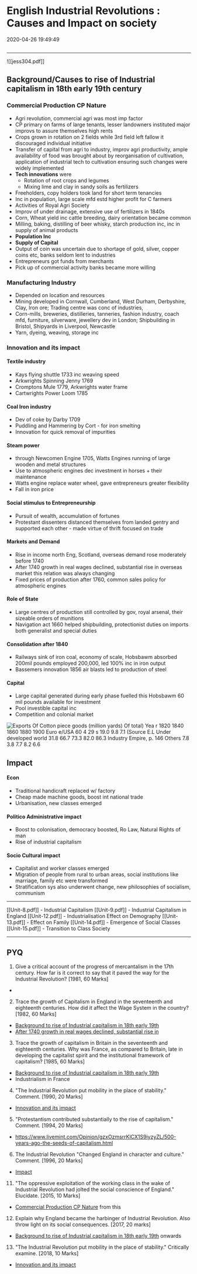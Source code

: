 # English Industrial Revolutions : Causes and Impact on society
2020-04-26 19:49:49
```toc
```
---

![[jess304.pdf]]

##   Background/Causes to rise of Industrial capitalism in 18th early 19th century
   
###   Commercial Production CP Nature
-   Agri revolution, commercial agri was most imp factor
-   CP primary on farms of large tenants, lesser landowners instituted major improvs to assure themselves high rents
-   Crops grown in rotation on 2 fields while 3rd field left fallow it discouraged individual initiative
-   Transfer of capital from agri to industry, improv agri productivity, ample availability of food was brought about by reorganisation of cultivation, application of industrial tech to cultivation ensuring such changes were widely implemented
-   **Tech innovations** were
	-   Rotation of root crops and legumes
	-   Mixing lime and clay in sandy soils as fertilizers
-   Freeholders, copy holders took land for short term tenancies
-   Inc in population, large scale mfd estd higher profit for C farmers
-   Activities of Royal Agri Society
-   Improv of under drainage, extensive use of fertilizers in 1840s
-   Corn, Wheat yield inc cattle breeding, dairy orientation became common
-   Milling, baking, distilling of beer whisky, starch production inc, inc in supply of animal products
-   **Population Inc**
-   **Supply of Capital**
-   Output of coin was uncertain due to shortage of gold, silver, copper coins etc, banks seldom lent to industries
-   Entrepreneurs got funds from merchants
-   Pick up of commercial activity banks became more willing

###   Manufacturing Industry
-   Depended on location and resources
-   Mining developed in Cornwall, Cumberland, West Durham, Derbyshire, Clay, Iron ore; Trading centre was conc of industries,
-   Corn-mills, breweries, distilleries, tanneries, fashion industry, coach mfd, furniture, silverware, jewellery dev in London; Shipbuilding in Bristol, Shipyards in Liverpool, Newcastle
-   Yarn, dyeing, weaving, storage inc

###   Innovation and its impact
####        **Textile** industry
-   Kays flying shuttle 1733 inc weaving speed
-   Arkwrights Spinning Jenny 1769
-   Cromptons Mule 1779, Arkwrights water frame
-   Cartwrights Power Loom 1785
####     **Coal** Iron industry
-   Dev of coke by Darby 1709
-   Puddling and Hammering by Cort - for iron smelting
-   Innovation for quick removal of impurities
####     **Steam** power 
- through Newcomen Engine 1705, Watts Engines running of large wooden and metal structures
-   Use to atmospheric engines dec investment in horses + their maintenance
-   Watts engine replace water wheel, gave entrepreneurs greater flexibility
-   Fall in iron price
####       Social stimulus to **Entrepreneurship**
-   Pursuit of wealth, accumulation of fortunes
-   Protestant dissenters distanced themselves from landed gentry and supported each other - made virtue of thrift focused on trade

####   Markets and Demand
-   Rise in income north Eng, Scotland, overseas demand rose moderately before 1740
-   After 1740 growth in real wages declined, substantial rise in overseas market this relation was always changing
-   Fixed prices of production after 1760, common sales policy for atmospheric engines
####   Role of State
-   Large centres of production still controlled by gov, royal arsenal, their sizeable orders of munitions
-   Navigation act 1660 helped shipbuilding, protectionist duties on imports both generalist and special duties
####   Consolidation after 1840
-   Railways sink of iron coal, economy of scale, Hobsbawm absorbed 200mil pounds employed 200,000, led 100% inc in iron output
-   Bassemers innovation 1856 air blasts led to production of steel
####      Capital 
-   Large capital generated during early phase fuelled this Hobsbawm 60 mil pounds available for investment
-   Pool investible capital inc
-   Competition and colonial market

![Exports Of Cotton piece goods (million yards) Of total) Yea r 1820 1840 1860 1880 1900 Euro e/USA 60 4 29 s 19.0 9.8 7.1 (Source E.L Under developed world 31.8 66.7 73.3 82.0 86.3 Industry Empire, p. 146 Others 7.8 3.8 7.7 8.2 6.6 ](English-Industrial-Revolutions-image1-00045505.png)


##    **Impact**
####        Econ
-   Traditional handicraft replaced w/ factory
-   Cheap made machine goods, boost int national trade
-   Urbanisation, new classes emerged
####        Politico Administrative impact
-   Boost to colonisation, democracy boosted, Ro Law, Natural Rights of man
-   Rise of industrial capitalism
####        Socio Cultural impact
-   Capitalist and worker classes emerged
-   Migration of people from rural to urban areas, social institutions like marriage, family etc were transformed
-   Stratification sys also underwent change, new philosophies of socialism, communism

---

[[Unit-8.pdf]] - Industrial Capitalism
[[Unit-9.pdf]] - Industrial Capitalism in England
[[Unit-12.pdf]] - Industrialisation Effect on Demography
[[Unit-13.pdf]] - Effect on Family
[[Unit-14.pdf]] - Emergence of Social Classes
[[Unit-15.pdf]] - Transition to Class Society

---

## PYQ

1. Give a critical account of the progress of mercantalism in the 17th century. How far is it correct to say that it paved the way for the Industrial Revolution? [1981, 60 Marks]
-   



2. Trace the growth of Capitalism in England in the seventeenth and eighteenth centuries. How did it affect the Wage System in the country? [1982, 60 Marks]
-   [Background to rise of Industrial capitalism in 18th early 19th](onenote:[[English]]%20Industrial%20Revolutions%20%20Causes%20and%20Impact%20on%20society&section-id={DC56A11B-8B6B-4AC5-A364-5525391838E3}&page-id={A35B43F3-A0FF-43C7-A19A-AA142BD1D6AE}&object-id={2ECAF57F-B7EE-4CE4-89C1-4F1298BDE265}&C&base-path=https://d.docs.live.net/bbc8be5bd337910c/Documents/History%20Optional/World%20History/Part%20I/Industrialisation.one)
-   [After 1740 growth in real wages declined, substantial rise in](onenote:[[English]]%20Industrial%20Revolutions%20%20Causes%20and%20Impact%20on%20society&section-id={DC56A11B-8B6B-4AC5-A364-5525391838E3}&page-id={A35B43F3-A0FF-43C7-A19A-AA142BD1D6AE}&object-id={2ECAF57F-B7EE-4CE4-89C1-4F1298BDE265}&C4&base-path=https://d.docs.live.net/bbc8be5bd337910c/Documents/History%20Optional/World%20History/Part%20I/Industrialisation.one)
 

3. Trace the growth of capitalism in Britain in the seventeenth and eighteenth centuries. Why was France, as compared to Britain, late in developing the capitalist spirit and the institutional framework of capitalism? [1985, 60 Marks]
-   [Background to rise of Industrial capitalism in 18th early 19th](onenote:[[English]]%20Industrial%20Revolutions%20%20Causes%20and%20Impact%20on%20society&section-id={DC56A11B-8B6B-4AC5-A364-5525391838E3}&page-id={A35B43F3-A0FF-43C7-A19A-AA142BD1D6AE}&object-id={2ECAF57F-B7EE-4CE4-89C1-4F1298BDE265}&C&base-path=https://d.docs.live.net/bbc8be5bd337910c/Documents/History%20Optional/World%20History/Part%20I/Industrialisation.one)
-   Industrialism in France




4. "The Industrial Revolution put mobility in the place of stability." Comment. [1990, 20 Marks]
-   [Innovation and its impact](onenote:[[English]]%20Industrial%20Revolutions%20%20Causes%20and%20Impact%20on%20society&section-id={DC56A11B-8B6B-4AC5-A364-5525391838E3}&page-id={A35B43F3-A0FF-43C7-A19A-AA142BD1D6AE}&object-id={2ECAF57F-B7EE-4CE4-89C1-4F1298BDE265}&77&base-path=https://d.docs.live.net/bbc8be5bd337910c/Documents/History%20Optional/World%20History/Part%20I/Industrialisation.one)




5. "Protestantism contributed substantially to the rise of capitalism." Comment. [1994, 20 Marks]
-   https://www.livemint.com/Opinion/gzxOzmsrrKlCX1S9iyzyZL/500-years-ago-the-seeds-of-capitalism.html




6. The Industrial Revolution "Changed England in character and culture." Comment. [1996, 20 Marks]
-   [Impact](onenote:[[English]]%20Industrial%20Revolutions%20%20Causes%20and%20Impact%20on%20society&section-id={DC56A11B-8B6B-4AC5-A364-5525391838E3}&page-id={A35B43F3-A0FF-43C7-A19A-AA142BD1D6AE}&object-id={78B2FC9A-FD6B-4EEC-B0AD-B0D012C375D2}&27&base-path=https://d.docs.live.net/bbc8be5bd337910c/Documents/History%20Optional/World%20History/Part%20I/Industrialisation.one)

11. "The oppressive exploitation of the working class in the wake of Industrial Revolution had jolted the social conscience of England." Elucidate. [2015, 10 Marks]
-   [Commercial Production CP Nature](onenote:[[English]]%20Industrial%20Revolutions%20%20Causes%20and%20Impact%20on%20society&section-id={DC56A11B-8B6B-4AC5-A364-5525391838E3}&page-id={A35B43F3-A0FF-43C7-A19A-AA142BD1D6AE}&object-id={2ECAF57F-B7EE-4CE4-89C1-4F1298BDE265}&16&base-path=https://d.docs.live.net/bbc8be5bd337910c/Documents/History%20Optional/World%20History/Part%20I/Industrialisation.one) from this




12. Explain why England became the harbinger of Industrial Revolution. Also throw light on its social consequences. [2017, 20 marks]
-   [Background to rise of Industrial capitalism in 18th early 19th](onenote:[[English]]%20Industrial%20Revolutions%20%20Causes%20and%20Impact%20on%20society&section-id={DC56A11B-8B6B-4AC5-A364-5525391838E3}&page-id={A35B43F3-A0FF-43C7-A19A-AA142BD1D6AE}&object-id={2ECAF57F-B7EE-4CE4-89C1-4F1298BDE265}&C&base-path=https://d.docs.live.net/bbc8be5bd337910c/Documents/History%20Optional/World%20History/Part%20I/Industrialisation.one) onwards




13. "The Industrial Revolution put mobility in the place of stability." Critically examine. [2018, 10 Marks]
-   [Innovation and its impact](onenote:[[English]]%20Industrial%20Revolutions%20%20Causes%20and%20Impact%20on%20society&section-id={DC56A11B-8B6B-4AC5-A364-5525391838E3}&page-id={A35B43F3-A0FF-43C7-A19A-AA142BD1D6AE}&object-id={2ECAF57F-B7EE-4CE4-89C1-4F1298BDE265}&77&base-path=https://d.docs.live.net/bbc8be5bd337910c/Documents/History%20Optional/World%20History/Part%20I/Industrialisation.one)